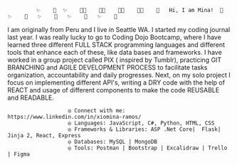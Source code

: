              ✨    💖  ✨    💖✨    💖✨    💖✨    💖✨    💖   Hi, I am Mina!  💖   ✨    💖   ✨    💖   ✨    💖   ✨    💖
                       
                       
I am originally from Peru and I live in Seattle WA. I started my coding journal last year. I was really lucky to go to Coding Dojo Bootcamp, where I have learned three different FULL STACK programming languages and different tools that enhance each of these, like data bases and frameworks. I have worked in a group project called PIX ( inspired by Tumblr), practicing GIT BRANCHING and AGILE DEVELOPMENT PROCESS to facilitate tasks organization, accountability and daily progresses. Next, on my solo project I focus on implementing different API's, writing a DRY code with the help of REACT and usage of different components to make the code REUSABLE and READABLE.

                       ◎ Connect with me: https://www.linkedin.com/in/xiomina-ramos/
                       ◎ Languages: JavaScript, C#, Python, HTML, CSS
                       ◎ Frameworks & Libraries: ASP .Net Core|  Flask| Jinja 2, React, Express
                       ◎ Databases: MySQL | MongoDB
                       ◎ Tools: Postman | Bootstrap | Excalidraw | Trello | Figma

                       
       
                
               

               
           
                       
